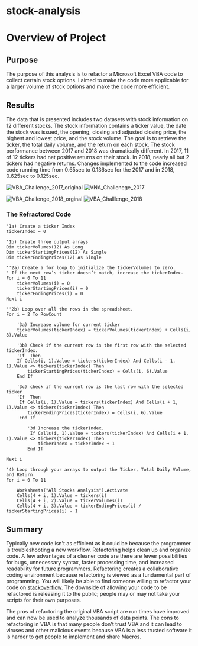 # stock-analysis

# Overview of Project

## Purpose

The purpose of this analysis is to refactor a Microsoft Excel VBA code to collect certain stock options. I aimed to make the code more applicable for a larger volume of stock options and make the code more efficient.


## Results

The data that is presented includes two datasets with stock information on 12 different stocks. The stock information contains a ticker value, the date the stock was issued, the opening, closing and adjusted closing price, the highest and lowest price, and the stock volume. The goal is to retrieve the ticker, the total daily volume, and the return on each stock. The stock performance between 2017 and 2018 was dramatically different. In 2017, 11 of 12 tickers had net positive returns on their stock. In 2018, nearly all but 2 tickers had negative returns. Changes implemented to the code increased code running time from 0.65sec to 0.136sec for the 2017 and in 2018, 0.625sec to 0.125sec.


![VBA_Challenge_2017_original](https://user-images.githubusercontent.com/107026442/176979466-022e4393-6895-4770-a648-db5838f87b54.png)
![VNA_Challenege_2017](https://user-images.githubusercontent.com/107026442/176979471-412d11d9-1a31-463a-bb5d-db88a735d15f.png)

![VBA_Challenge_2018_orginal](https://user-images.githubusercontent.com/107026442/176979474-95b9c9ea-eee5-45cf-a01d-4cb1eb6b3a1f.png)
![VBA_Challlenge_2018](https://user-images.githubusercontent.com/107026442/176979478-e0cdf82e-2566-4c3b-9444-792908649dc4.png)


### The Refractored Code

    '1a) Create a ticker Index
    tickerIndex = 0

    '1b) Create three output arrays
    Dim tickerVolumes(12) As Long
    Dim tickerStartingPrices(12) As Single
    Dim tickerEndingPrices(12) As Single
    
    ''2a) Create a for loop to initialize the tickerVolumes to zero.
    ' If the next row’s ticker doesn’t match, increase the tickerIndex.
    For i = 0 To 11
        tickerVolumes(i) = 0
        tickerStartingPrices(i) = 0
        tickerEndingPrices(i) = 0
    Next i
   
    ''2b) Loop over all the rows in the spreadsheet.
    For i = 2 To RowCount
    
        '3a) Increase volume for current ticker
        tickerVolumes(tickerIndex) = tickerVolumes(tickerIndex) + Cells(i, 8).Value
        
        '3b) Check if the current row is the first row with the selected tickerIndex.
        'If  Then
        If Cells(i, 1).Value = tickers(tickerIndex) And Cells(i - 1, 1).Value <> tickers(tickerIndex) Then
            tickerStartingPrices(tickerIndex) = Cells(i, 6).Value
        End If
        
        '3c) check if the current row is the last row with the selected ticker
        'If  Then
         If Cells(i, 1).Value = tickers(tickerIndex) And Cells(i + 1, 1).Value <> tickers(tickerIndex) Then
            tickerEndingPrices(tickerIndex) = Cells(i, 6).Value
         End If

            '3d Increase the tickerIndex.
             If Cells(i, 1).Value = tickers(tickerIndex) And Cells(i + 1, 1).Value <> tickers(tickerIndex) Then
                tickerIndex = tickerIndex + 1
            End If
    
    Next i
    
    '4) Loop through your arrays to output the Ticker, Total Daily Volume, and Return.
    For i = 0 To 11
        
        Worksheets("All Stocks Analysis").Activate
        Cells(4 + i, 1).Value = tickers(i)
        Cells(4 + i, 2).Value = tickerVolumes(i)
        Cells(4 + i, 3).Value = tickerEndingPrices(i) / tickerStartingPrices(i) - 1


## Summary

Typically new code isn't as efficient as it could be because the programmer is troubleshooting a new workflow. Refactoring helps clean up and organize code. A few advantages of a cleaner code are there are fewer possibilities for bugs, unnecessary syntax, faster processing time, and increased readability for future programmers. Refactoring creates a collaborative coding environment because refactoring is viewed as a fundamental part of programming. You will likely be able to find someone willing to refactor your code on [stackoverflow](https://stackoverflow.com). The downside of allowing your code to be refactored is releasing it to the public; people may or may not take your scripts for their own purposes. 

The pros of refactoring the original VBA script are run times have improved and can now be used to analyze thousands of data points. The cons to refactoring in VBA is that many people don't trust VBA and it can lead to viruses and other malicious events because VBA is a less trusted software it is harder to get people to implement and share Macros.
